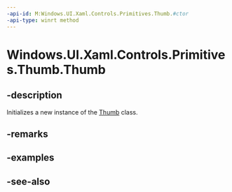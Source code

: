 ```yaml
---
-api-id: M:Windows.UI.Xaml.Controls.Primitives.Thumb.#ctor
-api-type: winrt method
---
```


<!-- Method syntax
public Thumb()
-->

# Windows.UI.Xaml.Controls.Primitives.Thumb.Thumb

## -description
Initializes a new instance of the [Thumb](thumb.md) class.


## -remarks

## -examples

## -see-also

